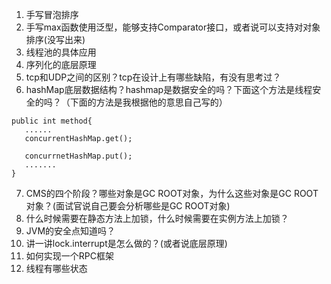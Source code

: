 1. 手写冒泡排序
2. 手写max函数使用泛型，能够支持Comparator接口，或者说可以支持对对象排序(没写出来)
3. 线程池的具体应用
4. 序列化的底层原理
5. tcp和UDP之间的区别？tcp在设计上有哪些缺陷，有没有思考过？
6. hashMap底层数据结构？hashmap是数据安全的吗？下面这个方法是线程安全的吗？（下面的方法是我根据他的意思自己写的）
````
public int method{
   ......
   concurrentHashMap.get();
   
   concurrnetHashMap.put();
   .......
}
`````
7. CMS的四个阶段？哪些对象是GC ROOT对象，为什么这些对象是GC ROOT对象？(面试官说自己要会分析哪些是GC ROOT对象)
8. 什么时候需要在静态方法上加锁，什么时候需要在实例方法上加锁？
9. JVM的安全点知道吗？
10. 讲一讲lock.interrupt是怎么做的？(或者说底层原理)
11. 如何实现一个RPC框架
12. 线程有哪些状态
